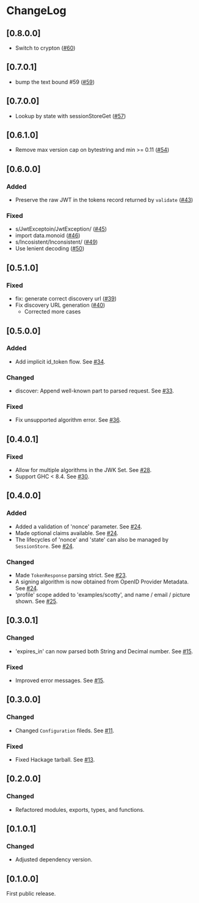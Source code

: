 # ChangeLog

## [0.8.0.0]
- Switch to crypton ([#60](https://github.com/krdlab/haskell-oidc-client/pull/60))

## [0.7.0.1]
- bump the text bound #59 ([#59](https://github.com/krdlab/haskell-oidc-client/pull/59))

## [0.7.0.0]
- Lookup by state with sessionStoreGet ([#57](https://github.com/krdlab/haskell-oidc-client/pull/57))

## [0.6.1.0]
- Remove max version cap on bytestring and min >= 0.11 ([#54](https://github.com/krdlab/haskell-oidc-client/pull/54))

## [0.6.0.0]
### Added
- Preserve the raw JWT in the tokens record returned by `validate` ([#43](https://github.com/krdlab/haskell-oidc-client/pull/43))

### Fixed
- s/JwtExceptoin/JwtException/ ([#45](https://github.com/krdlab/haskell-oidc-client/pull/45))
- import data.monoid ([#46](https://github.com/krdlab/haskell-oidc-client/pull/46))
- s/Incosistent/Inconsistent/ ([#49](https://github.com/krdlab/haskell-oidc-client/pull/49))
- Use lenient decoding ([#50](https://github.com/krdlab/haskell-oidc-client/pull/50))

## [0.5.1.0]
### Fixed
- fix: generate correct discovery url ([#39](https://github.com/krdlab/haskell-oidc-client/pull/39))
- Fix discovery URL generation ([#40](https://github.com/krdlab/haskell-oidc-client/pull/40))
    - Corrected more cases

## [0.5.0.0]
### Added
- Add implicit id_token flow. See [#34](https://github.com/krdlab/haskell-oidc-client/pull/34).

### Changed
- discover: Append well-known part to parsed request. See [#33](https://github.com/krdlab/haskell-oidc-client/pull/33).

### Fixed
- Fix unsupported algorithm error. See [#36](https://github.com/krdlab/haskell-oidc-client/pull/36).

## [0.4.0.1]
### Fixed
- Allow for multiple algorithms in the JWK Set. See [#28](https://github.com/krdlab/haskell-oidc-client/pull/28).
- Support GHC < 8.4. See [#30](https://github.com/krdlab/haskell-oidc-client/issues/30).

## [0.4.0.0]
### Added
- Added a validation of 'nonce' parameter. See [#24](https://github.com/krdlab/haskell-oidc-client/pull/24).
- Made optional claims available. See [#24](https://github.com/krdlab/haskell-oidc-client/pull/24).
- The lifecycles of 'nonce' and 'state' can also be managed by `SessionStore`. See [#24](https://github.com/krdlab/haskell-oidc-client/pull/24).

### Changed
- Made `TokenResponse` parsing strict. See [#23](https://github.com/krdlab/haskell-oidc-client/pull/23).
- A signing algorithm is now obtained from OpenID Provider Metadata. See [#24](https://github.com/krdlab/haskell-oidc-client/pull/24).
- 'profile' scope added to 'examples/scotty', and name / email / picture shown. See [#25](https://github.com/krdlab/haskell-oidc-client/pull/25).

## [0.3.0.1]
### Changed
- 'expires_in' can now parsed both String and Decimal number. See [#15](https://github.com/krdlab/haskell-oidc-client/pull/15).

### Fixed
- Improved error messages. See [#15](https://github.com/krdlab/haskell-oidc-client/pull/15).

## [0.3.0.0]
### Changed
- Changed `Configuration` fileds. See [#11](https://github.com/krdlab/haskell-oidc-client/pull/11).

### Fixed
- Fixed Hackage tarball. See [#13](https://github.com/krdlab/haskell-oidc-client/pull/13).

## [0.2.0.0]
### Changed
- Refactored modules, exports, types, and functions.

## [0.1.0.1]
### Changed
- Adjusted dependency version.

## [0.1.0.0]

First public release.

